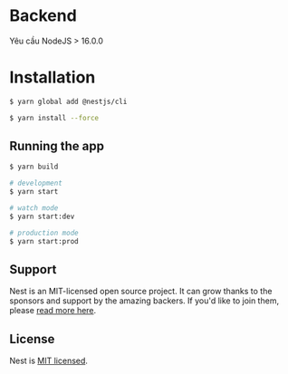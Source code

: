 

# Backend


Yêu cầu NodeJS > 16.0.0


# Installation

```bash
$ yarn global add @nestjs/cli
```

```bash
$ yarn install --force
```

## Running the app
```bash
$ yarn build
```

```bash
# development
$ yarn start

# watch mode
$ yarn start:dev

# production mode
$ yarn start:prod
```

## Support

Nest is an MIT-licensed open source project. It can grow thanks to the sponsors and support by the amazing backers. If you'd like to join them, please [read more here](https://docs.nestjs.com/support).

## License

Nest is [MIT licensed](LICENSE).
